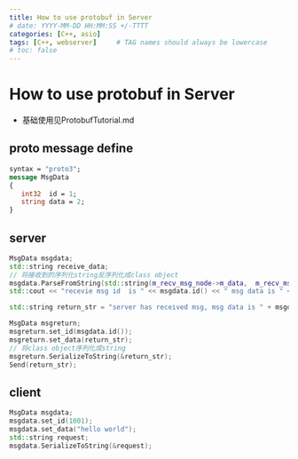 ```yaml
---
title: How to use protobuf in Server
# date: YYYY-MM-DD HH:MM:SS +/-TTTT
categories: [C++, asio]
tags: [C++, webserver]     # TAG names should always be lowercase
# toc: false
---
```


# How to use protobuf in Server
- 基础使用见ProtobufTutorial.md

## proto message define
```proto
syntax = "proto3";
message MsgData
{
   int32  id = 1;
   string data = 2;
}
```

## server
```cpp
MsgData msgdata;
std::string receive_data;
// 将接收到的序列化string反序列化成class object
msgdata.ParseFromString(std::string(m_recv_msg_node->m_data,  m_recv_msg_node->m_total_len));
std::cout << "recevie msg id  is " << msgdata.id() << " msg data is " << msgdata.data() << "\n";

std::string return_str = "server has received msg, msg data is " + msgdata.data();

MsgData msgreturn;
msgreturn.set_id(msgdata.id());
msgreturn.set_data(return_str);
// 将class object序列化成string
msgreturn.SerializeToString(&return_str);
Send(return_str);
```

## client
```cpp
MsgData msgdata;
msgdata.set_id(1001);
msgdata.set_data("hello world");
std::string request;
msgdata.SerializeToString(&request);
```